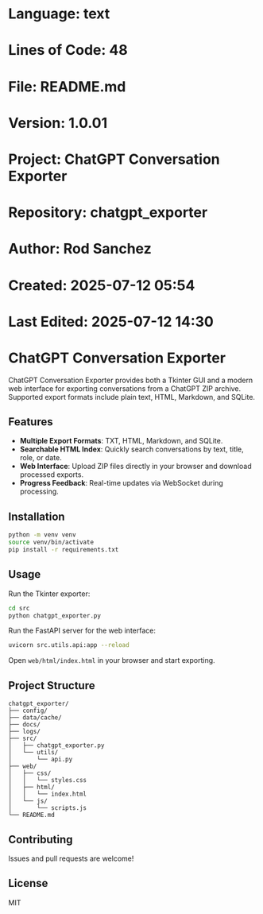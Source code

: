 # Language: text
# Lines of Code: 48
# File: README.md
# Version: 1.0.01
# Project: ChatGPT Conversation Exporter
# Repository: chatgpt_exporter
# Author: Rod Sanchez
# Created: 2025-07-12 05:54
# Last Edited: 2025-07-12 14:30

# ChatGPT Conversation Exporter

ChatGPT Conversation Exporter provides both a Tkinter GUI and a modern web interface for exporting conversations from a ChatGPT ZIP archive. Supported export formats include plain text, HTML, Markdown, and SQLite.

## Features

- **Multiple Export Formats**: TXT, HTML, Markdown, and SQLite.
- **Searchable HTML Index**: Quickly search conversations by text, title, role, or date.
- **Web Interface**: Upload ZIP files directly in your browser and download processed exports.
- **Progress Feedback**: Real-time updates via WebSocket during processing.

## Installation

```bash
python -m venv venv
source venv/bin/activate
pip install -r requirements.txt
```

## Usage

Run the Tkinter exporter:

```bash
cd src
python chatgpt_exporter.py
```

Run the FastAPI server for the web interface:

```bash
uvicorn src.utils.api:app --reload
```

Open `web/html/index.html` in your browser and start exporting.

## Project Structure

```
chatgpt_exporter/
├── config/
├── data/cache/
├── docs/
├── logs/
├── src/
│   ├── chatgpt_exporter.py
│   └── utils/
│       └── api.py
├── web/
│   ├── css/
│   │   └── styles.css
│   ├── html/
│   │   └── index.html
│   └── js/
│       └── scripts.js
└── README.md
```

## Contributing

Issues and pull requests are welcome!

## License

MIT
